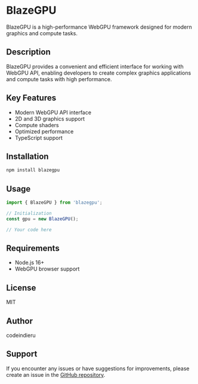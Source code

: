 # BlazeGPU

BlazeGPU is a high-performance WebGPU framework designed for modern graphics and compute tasks.

## Description

BlazeGPU provides a convenient and efficient interface for working with WebGPU API, enabling developers to create complex graphics applications and compute tasks with high performance.

## Key Features

- Modern WebGPU API interface
- 2D and 3D graphics support
- Compute shaders
- Optimized performance
- TypeScript support

## Installation

```bash
npm install blazegpu
```

## Usage

```typescript
import { BlazeGPU } from 'blazegpu';

// Initialization
const gpu = new BlazeGPU();

// Your code here
```

## Requirements

- Node.js 16+
- WebGPU browser support

## License

MIT

## Author

codeindieru

## Support

If you encounter any issues or have suggestions for improvements, please create an issue in the [GitHub repository](https://github.com/codeindieru/blazegpu/issues). 